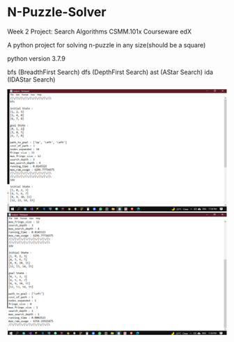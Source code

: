 # N-Puzzle-Solver
Week 2 Project: Search Algorithms 
CSMM.101x Courseware 
edX

A python project for solving n-puzzle in any size(should be a square)

python version 3.7.9

bfs (Breadth­First Search)
dfs (Depth­First Search)
ast (A­Star Search)
ida (IDA­Star Search)


![](https://github.com/IssamAbdoh/N-Puzzle-Solver/blob/main/Pictures/Screenshot%20(4626).png)
![](https://github.com/IssamAbdoh/N-Puzzle-Solver/blob/main/Pictures/Screenshot%20(4627).png)
